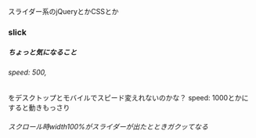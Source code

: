 スライダー系のjQueryとかCSSとか

### slick

##### ちょっと気になること
###### speed: 500,
をデスクトップとモバイルでスピード変えれないのかな？
speed: 1000とかにすると動きもっさり

###### スクロール時width100%がスライダーが出たとときガクッてなる
